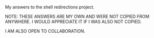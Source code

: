My answers to the shell redirections project.

NOTE: THESE ANSWERS ARE MY OWN AND WERE NOT COPIED FROM ANYWHERE. I WOULD APPRECIATE IT IF I WAS ALSO NOT COPIED.

I AM ALSO OPEN TO COLLABORATION.
